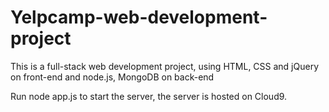 # Yelpcamp-web-development-project
This is a full-stack web development project, using HTML, CSS and jQuery on front-end and node.js, MongoDB on back-end

Run node app.js to start the server, the server is hosted on Cloud9.
